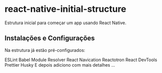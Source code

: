 # react-native-initial-structure

Estrutura inicial para começar um app usando React Native.

## Instalações e Configurações

Na estrutura já estão pré-configurados:

ESLint
Babel Module Resolver
React Navication
Reactotron
React DevTools
Prettier
Husky
E depois adiciono com mais detalhes ...
